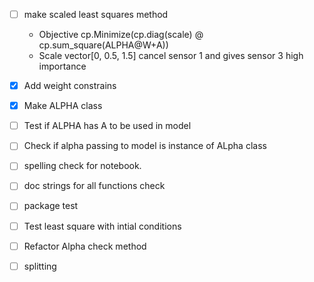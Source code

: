 - [ ] make scaled least squares method
  - Objective cp.Minimize(cp.diag(scale) @ cp.sum_square(ALPHA@W+A))
  - Scale vector[0, 0.5, 1.5] cancel sensor 1 and gives sensor 3 high importance
- [x] Add weight constrains
- [x] Make ALPHA class
- [ ] Test if ALPHA has A to be used in model 
- [ ] Check if alpha passing to model is instance of ALpha class
- [ ] spelling check for notebook.
- [ ] doc strings for all functions check
- [ ] package test
- [ ] Test least square with intial conditions
- [ ] Refactor Alpha check method 
- [ ] splitting


